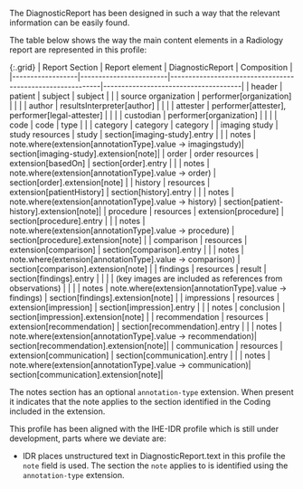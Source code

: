 The DiagnosticReport has been designed in such a way that the relevant information can be easily found.

The table below shows the way the main content elements in a Radiology report are represented in this profile:

{:.grid}
| Report Section   | Report element         | DiagnosticReport                                          | Composition                          |
|------------------|------------------------|-----------------------------------------------------------|--------------------------------------|
| header           | patient                | subject                                                   | subject                              |
|                  | source organization    | performer[organization]                                   |                                      |
|                  | author                 | resultsInterpreter[author]                                |                                      |
|                  | attester               | performer[attester], performer[legal-attester]            |                                      |
|                  | custodian              | performer[organization]                                   |                                      |
|                  | code                   | code                                                      | type                                 |
|                  | category               | category                                                  | category                             |
| imaging study    | study resources        | study                                                     | section[imaging-study].entry         |
|                  | notes                  | note.where(extension[annotationType].value → imagingstudy)| section[imaging-study].extension[note]|
| order            | order resources        | extension[basedOn]                                        | section[order].entry                 |
|                  | notes                  | note.where(extension[annotationType].value → order)       | section[order].extension[note]       |
| history          | resources              | extension[patientHistory]                                 | section[history].entry               |
|                  | notes                  | note.where(extension[annotationType].value → history)     | section[patient-history].extension[note]|
| procedure        | resources              | extension[procedure]                                      | section[procedure].entry             |
|                  | notes                  | note.where(extension[annotationType].value → procedure)   | section[procedure].extension[note]   |
| comparison       | resources              | extension[comparison]                                     | section[comparison].entry            |
|                  | notes                  | note.where(extension[annotationType].value → comparison)  | section[comparison].extension[note]  |
| findings         | resources              | result                                                    | section[findings].entry              |
|                  |                        | (key images are included as references from observations) |                                      |
|                  | notes                  | note.where(extension[annotationType].value → findings)    | section[findings].extension[note]    |
| impressions      | resources              | extension[impression]                                     | section[impression].entry            |
|                  | notes                  | conclusion                                                | section[impression].extension[note]  |
| recommendation   | resources              | extension[recommendation]                                 | section[recommendation].entry        |
|                  | notes                  | note.where(extension[annotationType].value → recommendation)| section[recommendation].extension[note]|
| communication    | resources              | extension[communication]                                  | section[communication].entry         |
|                  | notes                  | note.where(extension[annotationType].value → communication)| section[communication].extension[note]|

The notes section has an optional `annotation-type` extension. When present it indicates that the note applies to the section identified in the Coding included in the extension.

This profile has been aligned with the IHE-IDR profile which is still under development, parts where we deviate are:
* IDR places unstructured text in DiagnosticReport.text in this profile the `note` field is used. The section the `note` applies to is identified using the `annotation-type` extension.